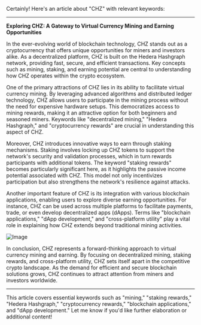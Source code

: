 Certainly! Here's an article about "CHZ" with relevant keywords:

---

**Exploring CHZ: A Gateway to Virtual Currency Mining and Earning Opportunities**

In the ever-evolving world of blockchain technology, CHZ stands out as a cryptocurrency that offers unique opportunities for miners and investors alike. As a decentralized platform, CHZ is built on the Hedera Hashgraph network, providing fast, secure, and efficient transactions. Key concepts such as mining, staking, and earning potential are central to understanding how CHZ operates within the crypto ecosystem.

One of the primary attractions of CHZ lies in its ability to facilitate virtual currency mining. By leveraging advanced algorithms and distributed ledger technology, CHZ allows users to participate in the mining process without the need for expensive hardware setups. This democratizes access to mining rewards, making it an attractive option for both beginners and seasoned miners. Keywords like "decentralized mining," "Hedera Hashgraph," and "cryptocurrency rewards" are crucial in understanding this aspect of CHZ.

Moreover, CHZ introduces innovative ways to earn through staking mechanisms. Staking involves locking up CHZ tokens to support the network's security and validation processes, which in turn rewards participants with additional tokens. The keyword "staking rewards" becomes particularly significant here, as it highlights the passive income potential associated with CHZ. This model not only incentivizes participation but also strengthens the network's resilience against attacks.

Another important feature of CHZ is its integration with various blockchain applications, enabling users to explore diverse earning opportunities. For instance, CHZ can be used across multiple platforms to facilitate payments, trade, or even develop decentralized apps (dApps). Terms like "blockchain applications," "dApp development," and "cross-platform utility" play a vital role in explaining how CHZ extends beyond traditional mining activities.

![Image](https://github.com/user-attachments/assets/31692037-0104-4703-abd1-696b6a7dd41b)

In conclusion, CHZ represents a forward-thinking approach to virtual currency mining and earning. By focusing on decentralized mining, staking rewards, and cross-platform utility, CHZ sets itself apart in the competitive crypto landscape. As the demand for efficient and secure blockchain solutions grows, CHZ continues to attract attention from miners and investors worldwide.

--- 

This article covers essential keywords such as "mining," "staking rewards," "Hedera Hashgraph," "cryptocurrency rewards," "blockchain applications," and "dApp development." Let me know if you'd like further elaboration or additional content!